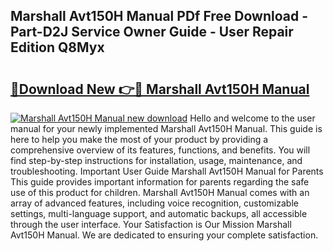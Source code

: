 ## Marshall Avt150H Manual PDf Free Download - Part-D2J Service Owner Guide - User Repair Edition Q8Myx

# <h2><a href="http://cf19842.oget.top/?id=Marshall+Avt150H+Manual">🔗Download New 👉🔴 Marshall Avt150H Manual</a></h2>

[![Marshall Avt150H Manual new download](https://i.imgur.com/5g1atiW.png)](http://cf19842.oget.top/?id=Marshall+Avt150H+Manual)
Hello and welcome to the user manual for your newly implemented Marshall Avt150H Manual. This guide is here to help you make the most of your product by providing a comprehensive overview of its features, functions, and benefits. You will find step-by-step instructions for installation, usage, maintenance, and troubleshooting. Important User Guide Marshall Avt150H Manual for Parents This guide provides important information for parents regarding the safe use of this product for children. Marshall Avt150H Manual comes with an array of advanced features, including voice recognition, customizable settings, multi-language support, and automatic backups, all accessible through the user interface. Your Satisfaction is Our Mission Marshall Avt150H Manual. We are dedicated to ensuring your complete satisfaction.

